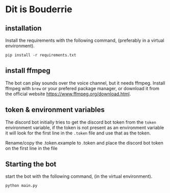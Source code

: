 # Dit is Bouderrie

## installation

Install the requirements with the following command, (preferably in a virtual environment).
```
pip install -r requirements.txt
```

## install ffmpeg
The bot can play sounds over the voice channel, but it needs ffmpeg. Install ffmpeg with `brew` or your prefered package manager, or download it from the official website https://www.ffmpeg.org/download.html.
## token & environment variables
The discord bot initially tries to get the discord bot token from the `token` environment variable, if the token is not present as an environment variable it will look for the first line in the `.token` file and use that as the token.

Rename/copy the .token.example to .token and place the discord bot token on the first line in the file


## Starting the bot
start the bot with the following command, (in the virtual environment).
```
python main.py
```

